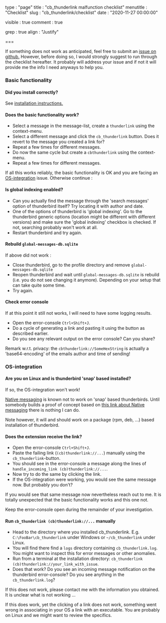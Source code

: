 type            : "page"
title           : "cb_thunderlink malfunction checklist"
menutitle       : "Checklist"
slug            : "cb_thunderlink/checklist"
date            : "2020-11-27 00:00:00"

visible         : true
comment         : true

grep            : true
align           : "Justify"

===

If something does not work as anticipated, feel free to submit an [issue on github.](https://github.com/CamielBouchier/cb_thunderlink/issues)
However, before doing so, I would strongly suggest to run through the checklist hereafter. It probably will address your issue and if not it 
will provide me the info I need anyways to help you.


### Basic functionality

#### Did you install correctly?

See [installation instructions.](installation)

#### Does the basic functionality work?

* Select a message in the message-list, create a `thunderlink` using the context-menu.
* Select a different message and click the `cb_thunderlink` button. Does it revert to the message you created a link for?
* Repeat a few times for different messages.
* Do now the same cycle but create a `cbthunderlink` using the context-menu.
* Repeat a few times for different messages.

If all this works reliably, the basic functionality is OK and you are facing an [OS-integration](#os_integration) issue.
Otherwise continue :

#### Is global indexing enabled?

* Can you actually find the message through the 'search messages' option of thunderbird itself? Try locating it with author and date.
* One of the options of thunderbird is 'global indexing'. Go to the thunderbird generic options (location might be different with different versions)
and make sure the 'global indexing' checkbox is checked. If not, searching probably won't work at all.
* Restart thunderbird and try again.

#### Rebuild `global-messages-db.sqlite`

If above did not work :
* Close thunderbird, go to the profile directory and remove `global-messages-db.sqlite`
* Reopen thunderbird and wait until `global-messages-db.sqlite` is rebuild (i.e. you do not see changing it anymore). Depending on your setup that can take quite some time.
* Try again.

#### Check error console

If at this point it still not works, I will need to have some logging results.
 
* Open the error-console `Ctrl+Shift+J`.
* Do a cycle of generating a link and pasting it using the button as described earlier.
* Do you see any relevant output on the error console? Can you share?

Remark w.r.t. privacy: the `cbthunderlink://SomeHexString` is actually a 'base64-encoding' of the emails author and time of sending!

<a id="os_integration"></a>

### OS-integration

#### Are you on Linux and is thunderbird 'snap' based installed?

If so, the OS-integration won't work!  

[Native messaging](https://developer.mozilla.org/en-US/docs/Mozilla/Add-ons/WebExtensions/Native_messaging) is known not to work on 'snap' based thunderbirds.
Until somebody builds a proof of concept based on [this link about Native messaging](https://developer.mozilla.org/en-US/docs/Mozilla/Add-ons/WebExtensions/Native_messaging) there is nothing I can do.

Note however, it will and should work on a package (rpm, deb, ...) based installation of thunderbird.


#### Does the extension receive the link?

* Open the error-console `Ctrl+Shift+J`.
* Paste the failing link (`(cb)thunderlink://...`) manually using the `cb_thunderlink`-button.
* You should see in the error-console a message along the lines of `handle_incoming_link (cb)thunderlink://...`.
* Now try to do the same by clicking the link.
* If the OS-integration were working, you would see the same message now. But probably you don't?

If you would see that same message now nevertheless reach out to me. It is totally unexpected that the basic functionality works and this one not.

Keep the error-console open during the remainder of your investigation.

#### Run `cb_thunderlink (cb)thunderlink://...` manually

* Head to the directory where you installed cb_thunderlink. E.g. `C:\FooBar\cb_thunderlink` under Windows or `~/cb_thunderlink` under Linux.
* You will find there find a `logs` directory containing `cb_thunderlink.log`. You might want to inspect this for error messages or other anomalies.
* Run from a terminal at the installation directory: `cb_thunderlink (cb)thunderlink://your_link_with_issue`.
* Does that work? Do  you see an incoming message notification on the thunderbird error-console? Do you see anything in the `cb_thunderlink.log`?

If this does not work, please contact me with the information you obtained. It is unclear what is not working ...

If this does work, yet the clicking of a link does not work, something went wrong in associating in your OS a link with an executable. 
You are probably on Linux and we might want to review the specifics.


<!--
vim: ts=4 sw=4 sts=4 sr et columns=160
-->
